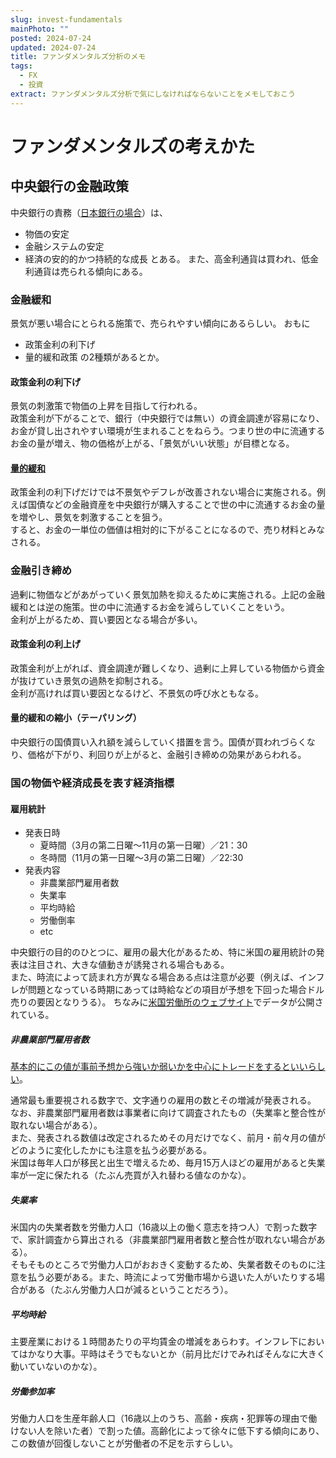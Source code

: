 ```yaml
---
slug: invest-fundamentals
mainPhoto: ""
posted: 2024-07-24
updated: 2024-07-24
title: ファンダメンタルズ分析のメモ
tags:
  - FX
  - 投資
extract: ファンダメンタルズ分析で気にしなければならないことをメモしておこう
---
```


# ファンダメンタルズの考えかた

## 中央銀行の金融政策

中央銀行の責務（[日本銀行の場合](https://www.boj.or.jp/about/education/oshiete/outline/a01.htm)）は、
- 物価の安定
- 金融システムの安定
- 経済の安的的かつ持続的な成長
とある。
また、高金利通貨は買われ、低金利通貨は売られる傾向にある。

### 金融緩和

景気が悪い場合にとられる施策で、売られやすい傾向にあるらしい。
おもに
- 政策金利の利下げ
- 量的緩和政策
の2種類があるとか。

#### 政策金利の利下げ

景気の刺激策で物価の上昇を目指して行われる。  
政策金利が下がることで、銀行（中央銀行では無い）の資金調達が容易になり、お金が貸し出されやすい環境が生まれることをねらう。つまり世の中に流通するお金の量が増え、物の価格が上がる、「景気がいい状態」が目標となる。

#### [量的緩和](https://www.oanda.jp/lab-education/dictionary/ryoutekikanwa/)

政策金利の利下げだけでは不景気やデフレが改善されない場合に実施される。例えば国債などの金融資産を中央銀行が購入することで世の中に流通するお金の量を増やし、景気を刺激することを狙う。  
すると、お金の一単位の価値は相対的に下がることになるので、売り材料とみなされる。

### 金融引き締め

過剰に物価などがあがっていく景気加熱を抑えるために実施される。上記の金融緩和とは逆の施策。世の中に流通するお金を減らしていくことをいう。  
金利が上がるため、買い要因となる場合が多い。

#### 政策金利の利上げ

政策金利が上がれば、資金調達が難しくなり、過剰に上昇している物価から資金が抜けていき景気の過熱を抑制される。  
金利が高ければ買い要因となるけど、不景気の呼び水ともなる。

#### 量的緩和の縮小（テーパリング）

中央銀行の国債買い入れ額を減らしていく措置を言う。国債が買われづらくなり、価格が下がり、利回りが上がると、金融引き締めの効果があらわれる。

### 国の物価や経済成長を表す経済指標

#### 雇用統計

- 発表日時  
  - 夏時間（3月の第二日曜〜11月の第一日曜）／21：30
  - 冬時間（11月の第一日曜〜3月の第二日曜）／22:30
- 発表内容
  - 非農業部門雇用者数
  - 失業率
  - 平均時給
  - 労働倒率
  - etc

中央銀行の目的のひとつに、雇用の最大化があるため、特に米国の雇用統計の発表は注目され、大きな値動きが誘発される場合もある。  
また、時流によって読まれ方が異なる場合ある点は注意が必要（例えば、インフレが問題となっている時期にあっては時給などの項目が予想を下回った場合ドル売りの要因となりうる）。
ちなみに[米国労働所のウェブサイト]()でデータが公開されている。

##### 非農業部門雇用者数

[基本的にこの値が事前予想から強いか弱いかを中心にトレードをするといいらしい](https://www.oanda.jp/lab-education/beginners/fundamentals_analysis/us_employment_statistics_commentary/)。

通常最も重要視される数字で、文字通りの雇用の数とその増減が発表される。  
なお、非農業部門雇用者数は事業者に向けて調査されたもの（失業率と整合性が取れない場合がある）。  
また、発表される数値は改定されるためその月だけでなく、前月・前々月の値がどのように変化したかにも注意を払う必要がある。  
米国は毎年人口が移民と出生で増えるため、毎月15万人ほどの雇用があると失業率が一定に保たれる（たぶん売買が入れ替わる値なのかな）。

##### 失業率

米国内の失業者数を労働力人口（16歳以上の働く意志を持つ人）で割った数字で、家計調査から算出される（非農業部門雇用者数と整合性が取れない場合がある）。  
そもそものところで労働力人口がおおきく変動するため、失業者数そのものに注意を払う必要がある。また、時流によって労働市場から退いた人がいたりする場合がある（たぶん労働力人口が減るということだろう）。

##### 平均時給

主要産業における１時間あたりの平均賃金の増減をあらわす。インフレ下においてはかなり大事。平時はそうでもないとか（前月比だけでみればそんなに大きく動いていないのかな）。

##### 労働参加率

労働力人口を生産年齢人口（16歳以上のうち、高齢・疾病・犯罪等の理由で働けない人を除いた者）で割った値。高齢化によって徐々に低下する傾向にあり、この数値が回復しないことが労働者の不足を示すらしい。